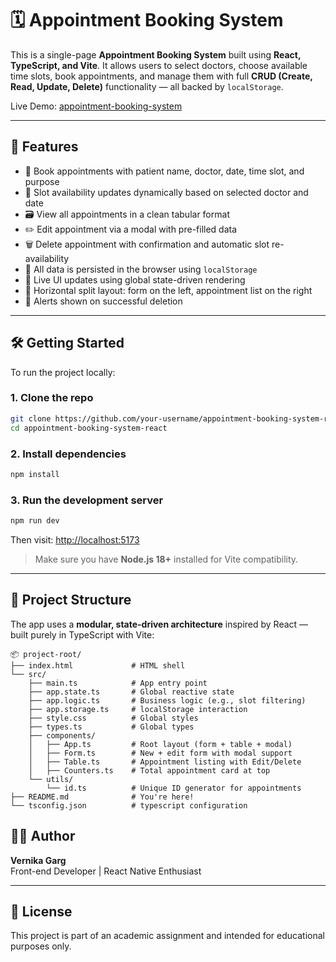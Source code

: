 # 🗓️ Appointment Booking System

This is a single-page **Appointment Booking System** built using **React, TypeScript, and Vite**. It allows users to select doctors, choose available time slots, book appointments, and manage them with full **CRUD (Create, Read, Update, Delete)** functionality — all backed by `localStorage`.

Live Demo: [appointment-booking-system](https://appointment-booking-system-react-six.vercel.app)

---

## 🚀 Features

- 🧍 Book appointments with patient name, doctor, date, time slot, and purpose
- 📆 Slot availability updates dynamically based on selected doctor and date
- 🗃 View all appointments in a clean tabular format
- ✏️ Edit appointment via a modal with pre-filled data
- 🗑️ Delete appointment with confirmation and automatic slot re-availability
- 💾 All data is persisted in the browser using `localStorage`
- 🔄 Live UI updates using global state-driven rendering
- 🧭 Horizontal split layout: form on the left, appointment list on the right
- 🎉 Alerts shown on successful deletion

---

## 🛠️ Getting Started

To run the project locally:

### 1. Clone the repo

```bash
git clone https://github.com/your-username/appointment-booking-system-react.git
cd appointment-booking-system-react
```

### 2. Install dependencies

```bash
npm install
```

### 3. Run the development server

```bash
npm run dev
```

Then visit: [http://localhost:5173](http://localhost:5173)

> Make sure you have **Node.js 18+** installed for Vite compatibility.

---

## 📁 Project Structure

The app uses a **modular, state-driven architecture** inspired by React — built purely in TypeScript with Vite:

```
📦 project-root/
├── index.html             # HTML shell
└── src/
    ├── main.ts            # App entry point
    ├── app.state.ts       # Global reactive state
    ├── app.logic.ts       # Business logic (e.g., slot filtering)
    ├── app.storage.ts     # localStorage interaction
    ├── style.css          # Global styles
    ├── types.ts           # Global types
    ├── components/
    │   ├── App.ts         # Root layout (form + table + modal)
    │   ├── Form.ts        # New + edit form with modal support
    │   ├── Table.ts       # Appointment listing with Edit/Delete
    │   ├── Counters.ts    # Total appointment card at top
    └── utils/
        └── id.ts          # Unique ID generator for appointments
├── README.md              # You're here!
└── tsconfig.json          # typescript configuration
```

## 🙋‍♀️ Author

**Vernika Garg**  
Front-end Developer | React Native Enthusiast

---

## 📃 License

This project is part of an academic assignment and intended for educational purposes only.
